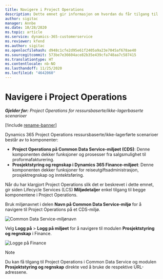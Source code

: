 ```yaml
---
title: Navigere i Project Operations
description: Dette emnet gir informasjon om hvordan du får tilgang til Project Operations fra Lifecycle Services.
author: sigitac
manager: Annbe
ms.date: 10/28/2020
ms.topic: article
ms.service: dynamics-365-customerservice
ms.reviewer: kfend
ms.author: sigitac
ms.openlocfilehash: d948c1cfe2d95e61f2405a9a23e7045af678ae40
ms.sourcegitcommit: 573be7e36604ace82b35e439cfa748aa7c587415
ms.translationtype: HT
ms.contentlocale: nb-NO
ms.lasthandoff: 11/25/2020
ms.locfileid: "4642060"
---
```

# <a name="navigate-project-operations"></a>Navigere i Project Operations

_**Gjelder for:** Project Operations for ressursbaserte/ikke-lagerbaserte scenarioer_

[!include [rename-banner](~/includes/cc-data-platform-banner.md)]

Dynamics 365 Project Operations ressursbaserte/ikke-lagerførte scenarioer består av to komponenter: 

 - **Project Operations på Common Data Service-miljøet (CDS)**: Denne komponenten dekker funksjoner og prosesser fra salgsmulighet til proformafakturering. 
 - **Prosjektstyring og regnskap i Dynamics 365 Finance-miljøet**: Denne komponenten dekker funksjoner for reiseutgiftsadministrasjon, prosjektregnskap og inntektsføring. 

Når du har klargjort Project Operations slik det er beskrevet i dette emnet, gir siden Lifecycle Services (LCS) **Miljødetaljer** enkel tilgang til begge komponentene i Project Operations.  

Bruk miljønavnet i delen **Navn på Common Data Service-miljø** for å navigere til Project Operations på et CDS-miljø. 

  ![Common Data Service-miljønavn](./media/environment-name.PNG)

Velg **Logg på** > **Logg på miljøet** for å navigere til modulen **Prosjektstyring og regnskap** i Finance.  

   ![Logge på Finance](./media/environment-login.PNG)

> [!NOTE]
> Du kan få tilgang til Project Operations i Common Data Service og modulen **Prosjektstyring og regnskap** direkte ved å bruke de respektive URL-adressene. 
